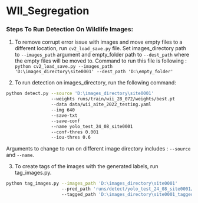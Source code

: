 # WII_Segregation

### Steps To Run Detection On Wildlife Images: 

1. To remove corrupt error issue with images and move empty files to a different location, run ```cv2_load_save.py``` file. Set images_directory path to ```--images_path``` argument and empty_folder path to ```--dest_path``` where the empty files will be moved to. 
Command to run this file is following :  <br />
```python cv2_load_save.py --images_path 'D:\images_directory\site0001' --dest_path 'D:\empty_folder'    ```



2. To run detection on images_directory, run the following command: <br />
```bash 
python detect.py --source 'D:\images_directory\site0001'                             ### path to directory containing images (Note: Step 1 should be already completed.)
                 --weights runs/train/wii_28_072/weights/best.pt                     ### path to model weights.
                 --data data/wii_aite_2022_testing.yaml                              ### path to yaml file containing species names 
                 --img 640                                                           ### image size 
                 --save-txt                                                          ### save label txt files for every image.  
                 --save-conf                                                         ### saves confidences in label txt files.  
                 --name yolo_test_24_08_site0001                                     ### folder name created in ```runs/detect/``` with labels  
                 --conf-thres 0.001                                                  ### confidence threshold 0.001
                 --iou-thres 0.6                                                     ### iou_threshold 0.6
```
Arguments to change to run on different image directory includes : ```--source``` and ```--name```. 



3. To create tags of the images with the generated labels, run tag_images.py. 
```bash
python tag_images.py --images_path 'D:\images_directory\site0001'
                     --pred_path 'runs/detect/yolo_test_24_08_site0001/labels/' 
                     --tagged_path 'D:\images_directory\site0001_tagged'
```



